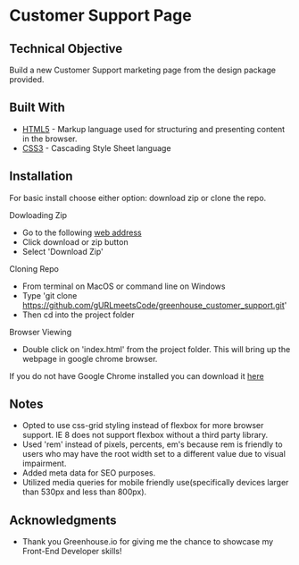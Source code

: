 # Customer Support Page


## Technical Objective

Build a new Customer Support marketing page from the design package provided.


## Built With

* [HTML5](https://www.w3schools.com/html/html5_intro.asp) - Markup language used for structuring and presenting content in the browser.
* [CSS3](https://developer.mozilla.org/en-US/docs/Web/CSS/CSS3) - Cascading Style Sheet language


## Installation

For basic install choose either option: download zip or clone the repo.

Dowloading Zip
* Go to the following [web address](https://github.com/gURLmeetsCode/greenhouse_customer_support)
* Click download or zip button
* Select 'Download Zip'

Cloning Repo
* From terminal on MacOS or command line on Windows
* Type 'git clone https://github.com/gURLmeetsCode/greenhouse_customer_support.git'
* Then cd into the project folder

Browser Viewing
* Double click on 'index.html' from the project folder. This will bring up the webpage in google chrome browser.

If you do not have Google Chrome installed you can download it [here](https://www.google.com/chrome/browser/desktop/index.html)


## Notes

* Opted to use css-grid styling instead of flexbox for more browser support. IE 8 does not support flexbox without a third party library.
* Used 'rem' instead of pixels, percents, em's because rem is friendly to users who may have the root width set to a different value due to visual impairment.
* Added meta data for SEO purposes.
* Utilized media queries for mobile friendly use(specifically devices larger than 530px and less than 800px).


## Acknowledgments

* Thank you Greenhouse.io for giving me the chance to showcase my Front-End Developer skills!
